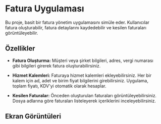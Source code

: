 # Fatura Uygulaması

Bu proje, basit bir fatura yönetim uygulamasını simüle eder. Kullanıcılar fatura oluşturabilir, fatura detaylarını kaydedebilir ve kesilen faturaları görüntüleyebilir.

## Özellikler

- **Fatura Oluşturma:** Müşteri veya şirket bilgileri, adres, vergi numarası gibi bilgileri girerek fatura oluşturabilirsiniz.

- **Hizmet Kalemleri:** Faturaya hizmet kalemleri ekleyebilirsiniz. Her bir kalem için ad, adet ve birim fiyat bilgilerini girebilirsiniz. Uygulama, toplam fiyatı, KDV'yi otomatik olarak hesaplar.

- **Kesilen Faturalar:** Önceden oluşturulan faturaları görüntüleyebilirsiniz. Dosya adlarına göre faturaları listeleyerek içeriklerini inceleyebilirsiniz.

## Ekran Görüntüleri

